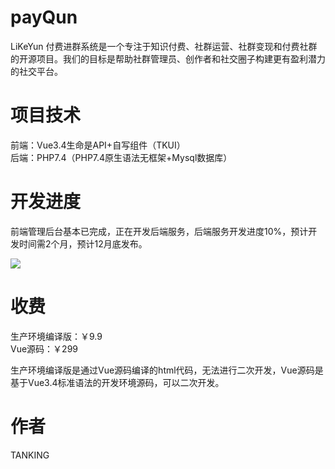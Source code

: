 # payQun
LiKeYun 付费进群系统是一个专注于知识付费、社群运营、社群变现和付费社群的开源项目。我们的目标是帮助社群管理员、创作者和社交圈子构建更有盈利潜力的社交平台。

# 项目技术

前端：Vue3.4生命是API+自写组件（TKUI）<br/>
后端：PHP7.4（PHP7.4原生语法无框架+Mysql数据库） <br/>

# 开发进度

前端管理后台基本已完成，正在开发后端服务，后端服务开发进度10%，预计开发时间需2个月，预计12月底发布。<br/>

<img src="http://p18.qhimg.com/t013d935cfa96ed0376.jpg" /> <br/>

# 收费

生产环境编译版：￥9.9 <br/>
Vue源码：￥299 <br/>

生产环境编译版是通过Vue源码编译的html代码，无法进行二次开发，Vue源码是基于Vue3.4标准语法的开发环境源码，可以二次开发。

# 作者
TANKING
